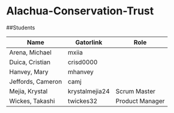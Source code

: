 # Alachua-Conservation-Trust

##Students

Name   		      |  Gatorlink     | Role   
------------------|----------------|-----------------
Arena, Michael    | mxiia          |
Duica, Cristian   | crisd0000	   |
Hanvey, Mary      | mhanvey		   |
Jeffords, Cameron | camj           |
Mejia, Krystal    | krystalmejia24 | Scrum Master
Wickes, Takashi   | twickes32	   | Product Manager

